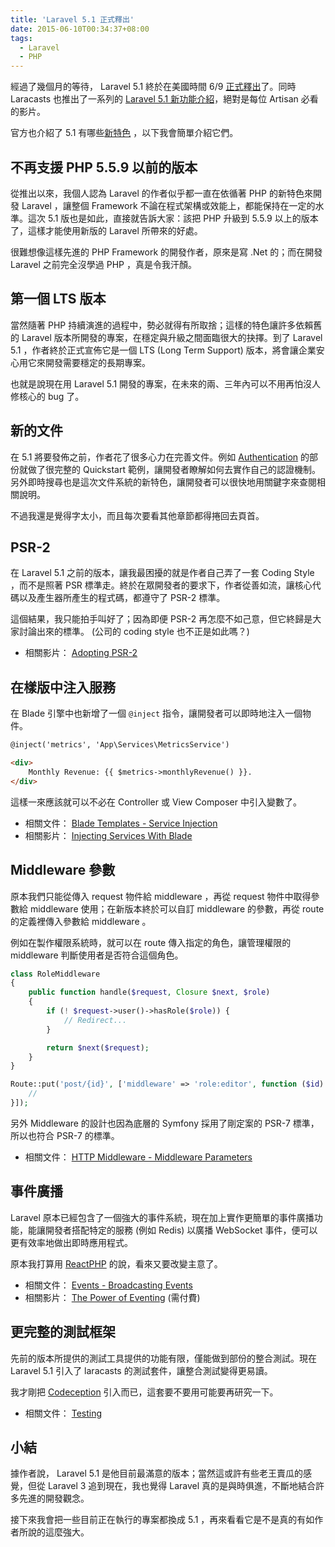 ```yaml
---
title: 'Laravel 5.1 正式釋出'
date: 2015-06-10T00:34:37+08:00
tags:
  - Laravel
  - PHP
---
```


經過了幾個月的等待， Laravel 5.1 終於在美國時間 6/9 [正式釋出](https://laravel-news.com/2015/06/laravel-5-1-released/)了。同時 Laracasts 也推出了一系列的 [Laravel 5.1 新功能介紹](https://laracasts.com/series/whats-new-in-laravel-5-1)，絕對是每位 Artisan 必看的影片。

官方也介紹了 5.1 有哪些[新特色](http://laravel.com/docs/5.1/releases) ，以下我會簡單介紹它們。

<!-- more -->

## 不再支援 PHP 5.5.9 以前的版本

從推出以來，我個人認為 Laravel 的作者似乎都一直在依循著 PHP 的新特色來開發 Laravel ，讓整個 Framework 不論在程式架構或效能上，都能保持在一定的水準。這次 5.1 版也是如此，直接就告訴大家：該把 PHP 升級到 5.5.9 以上的版本了，這樣才能使用新版的 Laravel 所帶來的好處。

很難想像這樣先進的 PHP Framework 的開發作者，原來是寫 .Net 的；而在開發 Laravel 之前完全沒學過 PHP ，真是令我汗顏。

## 第一個 LTS 版本

當然隨著 PHP 持續演進的過程中，勢必就得有所取捨；這樣的特色讓許多依賴舊的 Laravel 版本所開發的專案，在穩定與升級之間面臨很大的抉擇。到了 Laravel 5.1 ，作者終於正式宣佈它是一個 LTS (Long Term Support) 版本，將會讓企業安心用它來開發需要穩定的長期專案。

也就是說現在用 Laravel 5.1 開發的專案，在未來的兩、三年內可以不用再怕沒人修核心的 bug 了。

## 新的文件

在 5.1 將要發佈之前，作者花了很多心力在完善文件。例如 [Authentication](http://laravel.com/docs/5.1/authentication) 的部份就做了很完整的 Quickstart 範例，讓開發者瞭解如何去實作自己的認證機制。另外即時搜尋也是這次文件系統的新特色，讓開發者可以很快地用關鍵字來查閱相關說明。

不過我還是覺得字太小，而且每次要看其他章節都得捲回去頁首。

## PSR-2

在 Laravel 5.1 之前的版本，讓我最困擾的就是作者自己弄了一套 Coding Style ，而不是照著 PSR 標準走。終於在眾開發者的要求下，作者從善如流，讓核心代碼以及產生器所產生的程式碼，都遵守了 PSR-2 標準。

這個結果，我只能拍手叫好了；因為即便 PSR-2 再怎麼不如己意，但它終歸是大家討論出來的標準。 (公司的 coding style 也不正是如此嗎？)

* 相關影片： [Adopting PSR-2](https://laracasts.com/series/whats-new-in-laravel-5-1/episodes/1)

## 在樣版中注入服務

在 Blade 引擎中也新增了一個 `@inject` 指令，讓開發者可以即時地注入一個物件。

```html
@inject('metrics', 'App\Services\MetricsService')

<div>
    Monthly Revenue: {{ $metrics->monthlyRevenue() }}.
</div>
```

這樣一來應該就可以不必在 Controller 或 View Composer 中引入變數了。

* 相關文件： [Blade Templates - Service Injection](http://laravel.com/docs/5.1/blade#service-injection)
* 相關影片： [Injecting Services With Blade](https://laracasts.com/series/whats-new-in-laravel-5-1/episodes/2)

## Middleware 參數

原本我們只能從傳入 request 物件給 middleware ，再從 request 物件中取得參數給 middleware 使用；在新版本終於可以自訂 middleware 的參數，再從 route 的定義裡傳入參數給 middleware 。

例如在製作權限系統時，就可以在 route 傳入指定的角色，讓管理權限的 middleware 判斷使用者是否符合這個角色。

```php
class RoleMiddleware
{
    public function handle($request, Closure $next, $role)
    {
        if (! $request->user()->hasRole($role)) {
            // Redirect...
        }

        return $next($request);
    }
}

Route::put('post/{id}', ['middleware' => 'role:editor', function ($id) {
    //
}]);
```

另外 Middleware 的設計也因為底層的 Symfony 採用了剛定案的 PSR-7 標準，所以也符合 PSR-7 的標準。

* 相關文件： [HTTP Middleware - Middleware Parameters](http://laravel.com/docs/5.1/middleware#middleware-parameters)

## 事件廣播

Laravel 原本已經包含了一個強大的事件系統，現在加上實作更簡單的事件廣播功能，能讓開發者搭配特定的服務 (例如 Redis) 以廣播 WebSocket 事件，便可以更有效率地做出即時應用程式。

原本我打算用 [ReactPHP](http://reactphp.org/) 的說，看來又要改變主意了。

* 相關文件： [Events - Broadcasting Events](http://laravel.com/docs/5.1/events#broadcasting-events)
* 相關影片： [The Power of Eventing](https://laracasts.com/series/intermediate-laravel/episodes/3) (需付費)

## 更完整的測試框架

先前的版本所提供的測試工具提供的功能有限，僅能做到部份的整合測試。現在 Laravel 5.1 引入了 laracasts 的測試套件，讓整合測試變得更易讀。

我才剛把 [Codeception](http://codeception.com/) 引入而已，這套要不要用可能要再研究一下。

* 相關文件： [Testing](http://laravel.com/docs/5.1/testing)

## 小結

據作者說， Laravel 5.1 是他目前最滿意的版本；當然這或許有些老王賣瓜的感覺，但從 Laravel 3 追到現在，我也覺得 Laravel 真的是與時俱進，不斷地結合許多先進的開發觀念。

接下來我會把一些目前正在執行的專案都換成 5.1 ，再來看看它是不是真的有如作者所說的這麼強大。